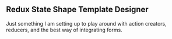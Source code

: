 ## Redux State Shape Template Designer

Just something I am setting up to play around with action creators, reducers, and the best way of integrating forms.